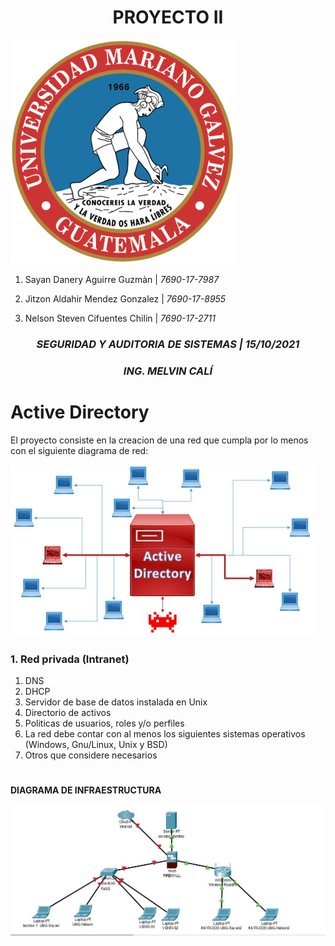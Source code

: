 # <center>**PROYECTO II**</center>
![Active Directory](/Imagenes/LOGO.png)
1. Sayan Danery Aguirre Guzmàn   |     *7690-17-7987*

2. Jitzon Aldahir Mendez Gonzalez   |    *7690-17-8955*

3. Nelson Steven Cifuentes Chilin   |    *7690-17-2711*


### <CENTER>*SEGURIDAD Y AUDITORIA DE SISTEMAS | 15/10/2021*</CENTER>
### <CENTER>*ING. MELVIN CALÍ*</CENTER>
#
# <a name="Active Directory"></a>Active Directory

El proyecto consiste en la creacion de una red que cumpla por lo menos con el siguiente diagrama de red:

![Active Directory](/Imagenes/ActiveDirectory.png)

### 1. Red privada (Intranet)
1. DNS
2. DHCP
3. Servidor de base de datos instalada en Unix
4. Directorio de activos
1. Politicas de usuarios, roles y/o perfiles
5. La red debe contar con al menos los siguientes sistemas operativos (Windows, Gnu/Linux, 
Unix y BSD)
6. Otros que considere necesarios

#

**DIAGRAMA DE INFRAESTRUCTURA**

![Active Directory](/Imagenes/Diagrama.jpeg)
